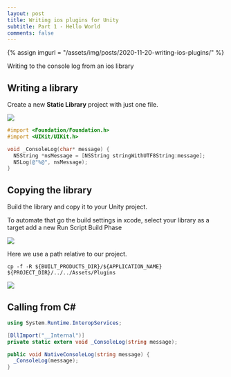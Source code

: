 ```yaml
---
layout: post
title: Writing ios plugins for Unity
subtitle: Part 1 - Hello World
comments: false
---
```


{% assign imgurl = "/assets/img/posts/2020-11-20-writing-ios-plugins/" %}

Writing to the console log from an ios library

## Writing a library

Create a new **Static Library** project with just one file.

<img src="{{site.baseurl}}{{imgurl}}writing-ios-plugins-001.png">

```objectivec
#import <Foundation/Foundation.h>
#import <UIKit/UIKit.h>

void _ConsoleLog(char* message) {
  NSString *nsMessage = [NSString stringWithUTF8String:message];
  NSLog(@"%@", nsMessage);
}
```

## Copying the library

Build the library and copy it to your Unity project.

To automate that go the build settings in xcode, select your library as a target add a new Run Script Build Phase

<img src="{{site.baseurl}}{{imgurl}}writing-ios-plugins-002.png">

Here we use a path relative to our project.

```shell
cp -f -R ${BUILT_PRODUCTS_DIR}/${APPLICATION_NAME} ${PROJECT_DIR}/../../Assets/Plugins
```

<img src="{{site.baseurl}}{{imgurl}}writing-ios-plugins-003.png">

## Calling from C#

```csharp
using System.Runtime.InteropServices;

[DllImport("__Internal")]
private static extern void _ConsoleLog(string message);

public void NativeConsoleLog(string message) {
  _ConsoleLog(message);
}
```
